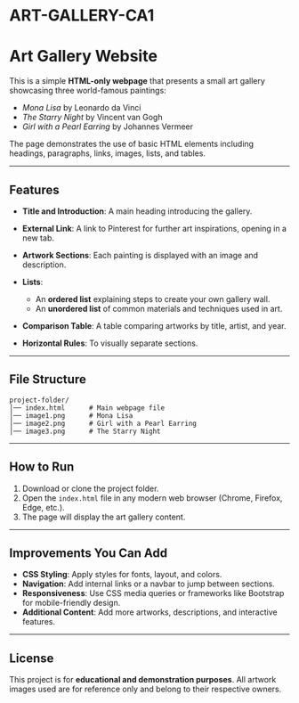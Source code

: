 # ART-GALLERY-CA1
# Art Gallery Website

This is a simple **HTML-only webpage** that presents a small art gallery showcasing three world-famous paintings:

* *Mona Lisa* by Leonardo da Vinci
* *The Starry Night* by Vincent van Gogh
* *Girl with a Pearl Earring* by Johannes Vermeer

The page demonstrates the use of basic HTML elements including headings, paragraphs, links, images, lists, and tables.

---

## Features

* **Title and Introduction**: A main heading introducing the gallery.
* **External Link**: A link to Pinterest for further art inspirations, opening in a new tab.
* **Artwork Sections**: Each painting is displayed with an image and description.
* **Lists**:

  * An **ordered list** explaining steps to create your own gallery wall.
  * An **unordered list** of common materials and techniques used in art.
* **Comparison Table**: A table comparing artworks by title, artist, and year.
* **Horizontal Rules**: To visually separate sections.

---

## File Structure

```
project-folder/
│── index.html      # Main webpage file
│── image1.png      # Mona Lisa
│── image2.png      # Girl with a Pearl Earring
│── image3.png      # The Starry Night
```

---

## How to Run

1. Download or clone the project folder.
2. Open the `index.html` file in any modern web browser (Chrome, Firefox, Edge, etc.).
3. The page will display the art gallery content.

---

## Improvements You Can Add

* **CSS Styling**: Apply styles for fonts, layout, and colors.
* **Navigation**: Add internal links or a navbar to jump between sections.
* **Responsiveness**: Use CSS media queries or frameworks like Bootstrap for mobile-friendly design.
* **Additional Content**: Add more artworks, descriptions, and interactive features.

---

## License

This project is for **educational and demonstration purposes**. All artwork images used are for reference only and belong to their respective owners.

